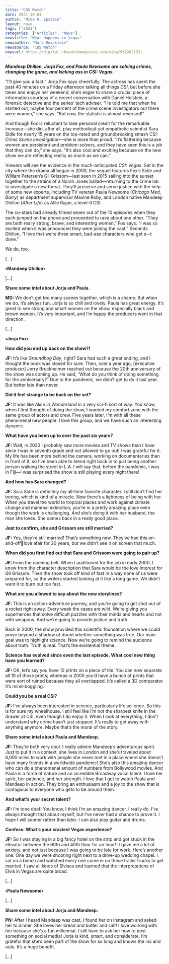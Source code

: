 ```yaml
---
title: "CBS Watch"
date: 2021-10-01
author: "Mika A. Epstein"
layout: news
tags: ["2021"]
categories: ["Articles", "News"]
newstitle: "What Happens in Vegas"
newsauthor: "Mara Reinstein"
newssource: "CBS Watch"
newsurl: https://digital.cbswatchmagazine.com/view/962262132/
---
```


***Mandeep Dhillon, Jorja Fox, and Paula Newsome are solving crimes, changing the game, and kicking ass in CSI: Vegas.***

“I’ll give you a fact,” Jorja Fox says cheerfully. The actress has spent the past 40 minutes on a Friday afternoon talking all things *CSI*, but before she takes and enjoys her weekend, she’s eager to share a crucial piece of information courtesy of a recent conversation with Daniel Holstein, a forensic detective and the series’ tech adviser. “He told me that when he started out, maybe four percent of the crime scene investigators out there were women,” she says. “But now, the statistic is almost reversed!”

And though Fox is reluctant to take personal credit for the remarkable increase—she did, after all, play methodical-yet empathetic scientist Sara Sidle for nearly 15 years on the top-rated and groundbreaking smash *CSI: Crime Scene Investigation*—she is more than proud. “It’s flattering because women are persistent and problem-solvers, and they have seen this is a job that they can do,” she says. “It’s also cool and exciting because on the new show we are reflecting reality as much as we can.”

Viewers will see the evidence in the much-anticipated *CSI: Vegas*. Set in the city where the drama all began in 2000, the sequel features Fox’s Sidle and William Petersen’s Gil Grissom—last seen in 2015 sailing into the sunset together to the strains of a Norah Jones ballad—returning to the crime lab to investigate a new threat. They’ll preserve and serve justice with the help of some new experts, including TV veteran Paula Newsome (*Chicago Med*, *Barry*) as department supervisor Maxine Roby, and London native Mandeep Dhillon (*After Life*) as Allie Rajan, a level-II CSI.

The co-stars had already filmed seven out of the 10 episodes when they each jumped on the phone and proceeded to rave about one other. “They are both really strong, brave, and interesting women,” Fox says. “I was so excited when it was announced they were joining the cast.” Seconds Dhillon, “I love that we’re three smart, bad-ass characters who get s--t done.”

We do, too.

[...]

**‹Mandeep Dhillon›**

[...]

**Share some intel about Jorja and Paula.**

**MD:** We don’t get too many scenes together, which is a shame. But when we do, it’s always fun. Jorja is so chill and lovely. Paula has great energy. It’s great to see strong and smart women on the show, especially black and brown women. It’s very important, and I’m happy the producers went in that direction.

[...]

**‹Jorja Fox›**

**How did you end up back on the show?!**

**JF:** It’s like *Groundhog Day*, right? Sara had such a great ending, and I thought the book was closed for sure. Then, over a year ago, [executive producer] Jerry Bruckheimer reached out because the 20th anniversary of the show was coming up. He said, “What do you think of doing something for the anniversary?” Due to the pandemic, we didn’t get to do it last year. But better late than never.

**Did it feel strange to be back on the set?**

**JF:** It was like *Alice in Wonderland* in a very sci-fi sort of way. You know, when I first thought of doing the show, I wanted my comfort zone with the same group of actors and crew. Five years later, I’m with all these phenomenal new people. I love this group, and we have such an interesting dynamic.

**What have you been up to over the past six years?**

**JF:** Well, in 2020 I probably saw more movies and TV shows than I have since I was in seventh grade and not allowed to go out! I was grateful for it. My life has been more behind the camera, working on documentaries than in front of it, so I’ve been able to blend right back in to just being another person walking the street in L.A. I will say that, before the pandemic, I was in Fiji—I was surprised the show is still playing every night there!

**And how has Sara changed?**

**JF:** Sara Sidle is definitely my all-time favorite character. I still don’t find her boring, which is kind of a miracle. Now there’s a lightness of being with her. When you travel the world to tropical places and work against climate change and mammal extinction, you’re in a pretty amazing place even though the work is challenging. And she’s doing it with her husband, the man she loves. She comes back in a really good place.

**Just to confirm, she and Grissom are still married?**

**JF:** Yes, they’re still married! That’s something new. They’ve had this on-and-offlove afair for 20 years, but we didn’t see it on
screen that much.

**When did you first find out that Sara and Grissom were going to pair up?**

**JF:** From the opening bell. When I auditioned for the job in early 2000, I knew from the character description that Sara would be the love interest for Gil Grissom. Then the show took off kind of fast in a way none of us were prepared for, so the writers started looking at it like a long game. We didn’t want it to burn out too fast.

**What are you allowed to say about the new storylines?**

**JF:** This is an action-adventure journey, and you’re going to get shot out of a rocket right away. Every week the cases are wild. We’re giving you superheroes that solve difficult puzzles with their minds and hearts and not with weapons. And we’re going to provide justice and truth.

Back in 2000, the show provided this scientific foundation where we could prove beyond a shadow of doubt whether something was true. Our main goal was to highlight science. Now we’re going to remind the audience about truth. Truth is real. That’s the existential theme.

**Science has evolved since even the last episode. What cool new thing have you learned?**

**JF:** OK, let’s say you have 10 prints on a piece of tile. You can now separate all 10 of those prints; whereas in 2000 you’d have a bunch of prints that were sort of ruined because they all overlapped. It’s called a 3D comparator. It’s mind-boggling.

**Could you be a real CSI?**

**JF:** I’ve always been interested in science, particularly life sci
ence. So this is for sure my wheelhouse. I still feel like I’m not
the sharpest knife in the drawer at CSI, even though I do enjoy it.
When I look at everything, I don’t understand why crime hasn’t
just stopped. It’s really to get away with anything anymore.
Maybe that’s the moral of the story.

**Share some intel about Paula and Mandeep.**

**JF:** They’re both very cool. I really admire Mandeep’s adventurous spirit. Just to put it in a context, she lives in London and she’s traveled about 6,000 miles to work with people she never met in a place where she doesn’t have many friends in a worldwide pandemic! She’s also this amazing dancer who can do a phenomenal amount of numbers from Bollywood movies. And Paula is a force of nature and an incredible Broadway vocal talent. I love her spirit, her patience, and her strength. I love that I get to watch Paula and Mandeep in action. They bring an enthusiasm and a joy to the show that is contagious to everyone who gets to be around them.

**And what’s your secret talent?**

**JF:** I’m tone deaf! You know, I think I’m an amazing dancer. I really do. I’ve always thought that about myself, but I’ve never had a chance to prove it. I hope I will sooner rather than later. I can also play guitar and drums.

**Confess: What’s your craziest Vegas experience?**

**JF:** So I was staying in a big fancy hotel on the strip and got stuck in the elevator between the 60th and 40th floor for an hour! It gave me a lot of anxiety, and not just because I was going to be late for work. Here’s another one: One day we were shooting right next to a drive-up wedding chapel. I sat on a bench and watched every one come in on these trailer trucks to get married. I saw all kinds of Elvises and learned that the interpretations of Elvis in Vegas are quite broad.

[...]

**‹Paula Newsome›**

[...]

**Share some intel about Jorja and Mandeep.**

**PN:** After I heard Mandeep was cast, I found her on Instagram and asked her to dinner. She loves her bread and butter and salt! I love working with her because she’s a fun millennial. I still have to ask her how to post something on social media! Jorja is kind,
smart, and considerate. I’m grateful that she’s been part of the show for so long and knows the ins and outs. It’s a huge benefit.

[...]
